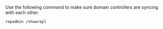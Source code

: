 Use the following command to make sure domain controllers are syncing with each other. 

`repadmin /showrepl`
